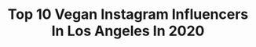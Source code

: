 ---
title: Top 10 Vegan Instagram Influencers In Los Angeles In 2020
description: >-
  Find top vegan Instagram influencers in Los Angeles in 2020. Most popular hashtags: #vegan #losangeles #plantbased #veganfood.
platform: Instagram
hits: 195
text_top: Discover the best Instagram profiles on inBeat.
text_bottom: inBeat holds 195 Instagram influencers like this in Los Angeles, United States for you to work with.
profiles:
  - username: "natalie_aley"
    fullname: >-
      natalie_aley
    bio: >-
      🏡 Los Angeles 🎹 #music 🤸🏼‍♂️ #yoga 🥗 #plantpoweredliving ✈️ #travel
    location: "United States"
    followers: 182009
    engagement: 101
    commentsToLikes: 0.036870
    id: ck55m16ds2xw70i11thewkwy2
    verified: false
    hashtags: "#plantbased, #yogawear, #veganlosangeles, #yogainspiration"
  - username: "be_leaf_vegan"
    fullname: >-
      Be Leaf
    bio: >-
      Be Leaf is a vegan wholesale/ retail company of delicious plant-based products that are made from natural Ingredients. P: 626-346-3359
    location: "United States"
    followers: 24793
    engagement: 115
    commentsToLikes: 0.020154
    id: ck5zjaegch8nq0i14ar7qwyc1
    verified: false
    hashtags: "#veganbreakfast, #veganrecipes, #vegandinner, #vegansofig"
  - username: "audreydunham"
    fullname: >-
      Audrey Dunham
    bio: >-
      🍎 Vegan Deliciousness: AudreyDunham.com 🍪 Creator: @PeanutsBakeShop 🌱YouTube.com/AudreyDunham 💜 Wife to @JeffDunham 💕Twin Boy Mom, stepMom to 3 Girls
    location: "United States"
    followers: 48426
    engagement: 247
    commentsToLikes: 0.034353
    id: ck0tuamo46chd0i19o318vbnx
    verified: true
    hashtags: "#freeshipping, #jeffdunham, #dairyfreecookies, #veganandglutenfree"
  - username: "jourdanrashid"
    fullname: >-
      J Man
    bio: >-
      ☀︎︎ sᴀɢɢɪᴛᴀʀɪᴜs ☽ ᴘɪsᴄᴇs ☝︎︎ sᴄᴏʀᴘɪᴏ 𝐀𝐜𝐭𝗼𝐫 𝐀𝐫𝐭𝐢𝐬𝐭 𝐌𝗼𝐝𝐞𝐥 𝐃𝐞𝐥𝐢𝐛𝐞𝐫𝐚𝐭𝐞 𝐂𝐫𝐞𝐚𝐭𝗼𝐫 ꧁ 𝐄𝐯𝐞𝐲𝐭𝐡𝐢𝐧𝐠 𝐔𝐧𝐝𝐞𝐫 𝐓𝐡𝐞 𝐒𝐮𝐧 ꧂ 🌱👨🏾‍🍳 @the_hood_vegan 🌐 👕☯︎︎ @ace_n_denim
    location: "United States"
    followers: 5757
    engagement: 464
    commentsToLikes: 0.103710
    id: ck5hqzek3tzy60i11a0etmxt3
    verified: false
    hashtags: "#photooftheday, #quarentine, #instadaily, #veganlife"
  - username: "chefvanessalauren"
    fullname: >-
      V A N E S S A    L A U R E N
    bio: >-
      chef // founder @secretgardenpopup available now for private chef services sponsored by @melissasproduce
    location: "United States"
    followers: 94682
    engagement: 72
    commentsToLikes: 0.016706
    id: ck5pwym5np8pj0i11ze2b4g8q
    verified: false
    hashtags: "#funinthesun, #glutenfree, #popup, #ecofriendly"
  - username: "boss_babe_bella"
    fullname: >-
      Lawyer|Expat|Bride
    bio: >-
      German lawyer becoming Cali attorney ⚖️ Follow me for daily 🇩🇪🇺🇸👩🏼‍💼👰🏼-posts L.A. | CT | Berlin | traveling the 🌍
    location: "United States"
    followers: 5445
    engagement: 440
    commentsToLikes: 0.063581
    id: ckf5nbwstxltm0j23v2l29iyi
    verified: false
    hashtags: "#staatsexamen, #referendariat, #jurastudium, #volljuristin"
  - username: "triciaxpain"
    fullname: >-
      💖Tricia Pain💚Is My Real Name👽
    bio: >-
      🌴LA💻PC Gamer 🎥TWITCH.tv/triciaxpain🍬LIVE: Fri-Tues 📸Patreon.com/triciaxpain 🥑Vegan8yrs🌈Bi🧚 🦄YRU KRU @yrushoes @fafxfafxfaf
    location: "United States"
    followers: 22005
    engagement: 318
    commentsToLikes: 0.049917
    id: ck5q88zsl50ua0i11u9tu52s9
    verified: false
    hashtags: "#vegancommunity, #friendsnotfood, #weareallone, #bts"
  - username: "mpact_lor"
    fullname: >-
      Longka M-PACT Lor | KINJAZ
    bio: >-
      ♾🌱 @_UndergroundFlow_ B-boy/Freestyle Coach 🌊 @KINJAZ Artist/Choreographer 🐯 @thelorbrothers Twinjaz✌🏼 @viidose Merch 7️⃣ @kinjambattle💥 👁👇🏼
    location: "United States"
    followers: 19551
    engagement: 144
    commentsToLikes: 0.044451
    id: ck6ua35wd17p50j716y2lfu4l
    verified: false
    hashtags: "#bboynetwork, #hmong, #earthday, #sacramento"
  - username: "hannahforcier"
    fullname: >-
      Hannah Forcier
    bio: >-
      (For-see-ayeee) She/Her 📍 Los Angeles, CA Vegan🌱Earth Lover🌎Youtuber-531k💖
    location: "United States"
    followers: 46500
    engagement: 324
    commentsToLikes: 0.033822
    id: ck6tryl0u1ti30j71qgn0a9vu
    verified: true
    hashtags: "#90s, #votehimout, #buylocal, #supportsmallbusiness"
  - username: "veganfatkid"
    fullname: >-
      Tim Moore
    bio: >-
      went vegan, changed his life✌🏻 •🇳🇿los angeles •‪🌮🍔🍩‬ ‪•record producer / owner @yorkrecording ‪•founder @trainvegan‬™
    location: "United States"
    followers: 199558
    engagement: 168
    commentsToLikes: 0.025359
    id: ck15phcvhxvy80i192a0n53sg
    verified: false
    hashtags: "#adoptdontshop, #worldveganday, #catdad, #repost"
---